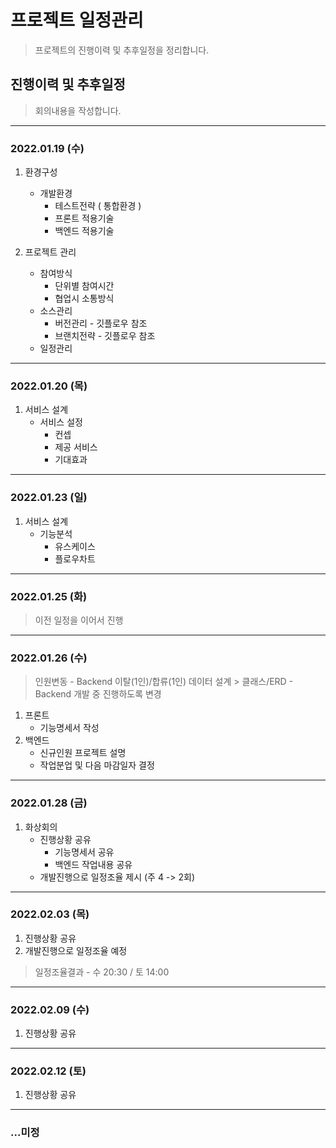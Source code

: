 # 프로젝트 일정관리

> 프로젝트의 진행이력 및 추후일정을 정리합니다.

## 진행이력 및 추후일정

> 회의내용을 작성합니다.

---

### 2022.01.19 (수)

1. 환경구성
   - 개발환경
     - 테스트전략 ( 통합환경 )
     - 프론트 적용기술
     - 백엔드 적용기술

2. 프로젝트 관리
   - 참여방식
     - 단위별 참여시간
     - 협업시 소통방식
   - 소스관리
     - 버전관리 - 깃플로우 참조
     - 브랜치전략 - 깃플로우 참조
   - 일정관리

---

### 2022.01.20 (목)

1. 서비스 설계
   - 서비스 설정
     - 컨셉
     - 제공 서비스
     - 기대효과

---

### 2022.01.23 (일)

1. 서비스 설계
   - 기능분석
     - 유스케이스
     - 플로우차트

---

### 2022.01.25 (화)

> 이전 일정을 이어서 진행

---

### 2022.01.26 (수)

> 인원변동 - Backend 이탈(1인)/합류(1인)
> 데이터 설계 > 클래스/ERD - Backend 개발 중 진행하도록 변경

1. 프론트
   - 기능명세서 작성
2. 백엔드
   - 신규인원 프로젝트 설명
   - 작업분업 및 다음 마감일자 결정

---

### 2022.01.28 (금)

1. 화상회의
   - 진행상황 공유
      - 기능명세서 공유
      - 백엔드 작업내용 공유
   - 개발진행으로 일정조율 제시 (주 4 -> 2회)

---

### 2022.02.03 (목)

1. 진행상황 공유
2. 개발진행으로 일정조율 예정

> 일정조율결과 - 수 20:30 / 토 14:00

---

### 2022.02.09 (수)

1. 진행상황 공유

---

### 2022.02.12 (토)

1. 진행상황 공유

---

### ...미정

